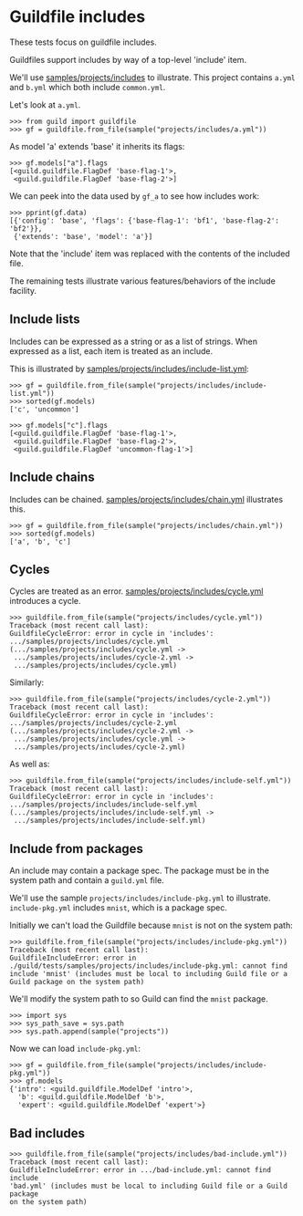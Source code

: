 # Guildfile includes

These tests focus on guildfile includes.

Guildfiles support includes by way of a top-level 'include' item.

We'll use [samples/projects/includes](samples/projects/includes) to
illustrate. This project contains `a.yml` and `b.yml` which both
include `common.yml`.

Let's look at `a.yml`.

    >>> from guild import guildfile
    >>> gf = guildfile.from_file(sample("projects/includes/a.yml"))

As model 'a' extends 'base' it inherits its flags:

    >>> gf.models["a"].flags
    [<guild.guildfile.FlagDef 'base-flag-1'>,
     <guild.guildfile.FlagDef 'base-flag-2'>]

We can peek into the data used by `gf_a` to see how includes work:

    >>> pprint(gf.data)
    [{'config': 'base', 'flags': {'base-flag-1': 'bf1', 'base-flag-2': 'bf2'}},
     {'extends': 'base', 'model': 'a'}]

Note that the 'include' item was replaced with the contents of the
included file.

The remaining tests illustrate various features/behaviors of the
include facility.

## Include lists

Includes can be expressed as a string or as a list of strings. When
expressed as a list, each item is treated as an include.

This is illustrated by
[samples/projects/includes/include-list.yml](samples/projects/includes/include-list.yml):

    >>> gf = guildfile.from_file(sample("projects/includes/include-list.yml"))
    >>> sorted(gf.models)
    ['c', 'uncommon']

    >>> gf.models["c"].flags
    [<guild.guildfile.FlagDef 'base-flag-1'>,
     <guild.guildfile.FlagDef 'base-flag-2'>,
     <guild.guildfile.FlagDef 'uncommon-flag-1'>]

## Include chains

Includes can be
chained. [samples/projects/includes/chain.yml](samples/projects/includes/chain.yml)
illustrates this.

    >>> gf = guildfile.from_file(sample("projects/includes/chain.yml"))
    >>> sorted(gf.models)
    ['a', 'b', 'c']

## Cycles

Cycles are treated as an
error. [samples/projects/includes/cycle.yml](samples/projects/includes/cycle.yml)
introduces a cycle.

    >>> guildfile.from_file(sample("projects/includes/cycle.yml"))
    Traceback (most recent call last):
    GuildfileCycleError: error in cycle in 'includes':
    .../samples/projects/includes/cycle.yml
    (.../samples/projects/includes/cycle.yml ->
     .../samples/projects/includes/cycle-2.yml ->
     .../samples/projects/includes/cycle.yml)

Similarly:

    >>> guildfile.from_file(sample("projects/includes/cycle-2.yml"))
    Traceback (most recent call last):
    GuildfileCycleError: error in cycle in 'includes':
    .../samples/projects/includes/cycle-2.yml
    (.../samples/projects/includes/cycle-2.yml ->
     .../samples/projects/includes/cycle.yml ->
     .../samples/projects/includes/cycle-2.yml)

As well as:

    >>> guildfile.from_file(sample("projects/includes/include-self.yml"))
    Traceback (most recent call last):
    GuildfileCycleError: error in cycle in 'includes':
    .../samples/projects/includes/include-self.yml
    (.../samples/projects/includes/include-self.yml ->
     .../samples/projects/includes/include-self.yml)

## Include from packages

An include may contain a package spec. The package must be in the
system path and contain a `guild.yml` file.

We'll use the sample `projects/includes/include-pkg.yml` to
illustrate. `include-pkg.yml` includes `mnist`, which is a package
spec.

Initially we can't load the Guildfile because `mnist` is not on the
system path:

    >>> guildfile.from_file(sample("projects/includes/include-pkg.yml"))
    Traceback (most recent call last):
    GuildfileIncludeError: error in
    ./guild/tests/samples/projects/includes/include-pkg.yml: cannot find
    include 'mnist' (includes must be local to including Guild file or a
    Guild package on the system path)

We'll modify the system path to so Guild can find the `mnist` package.

    >>> import sys
    >>> sys_path_save = sys.path
    >>> sys.path.append(sample("projects"))

Now we can load `include-pkg.yml`:

    >>> gf = guildfile.from_file(sample("projects/includes/include-pkg.yml"))
    >>> gf.models
    {'intro': <guild.guildfile.ModelDef 'intro'>,
      'b': <guild.guildfile.ModelDef 'b'>,
      'expert': <guild.guildfile.ModelDef 'expert'>}

## Bad includes

    >>> guildfile.from_file(sample("projects/includes/bad-include.yml"))
    Traceback (most recent call last):
    GuildfileIncludeError: error in .../bad-include.yml: cannot find include
    'bad.yml' (includes must be local to including Guild file or a Guild package
    on the system path)
